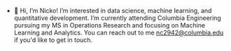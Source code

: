 - 👋 Hi, I’m Nicko! I’m interested in data science, machine learning, and quantitative development. I’m currently attending Columbia Engineering pursuing my MS in Operations Research and focusing on Machine Learning and Analytics. You can reach out to me nc2942@columbia.edu if you'd like to get in touch. 

<!---
ncorriveau/ncorriveau is a ✨ special ✨ repository because its `README.md` (this file) appears on your GitHub profile.
You can click the Preview link to take a look at your changes.
--->
